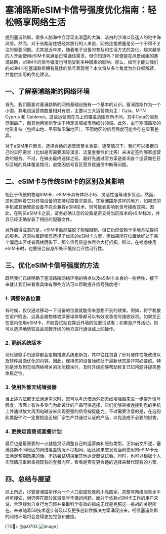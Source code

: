 # 塞浦路斯eSIM卡信号强度优化指南：轻松畅享网络生活

提到塞浦路斯，很多人脑海中会浮现出湛蓝的大海、洁白的沙滩以及迷人的地中海风情。然而，对于长期居住或经常旅行的人来说，网络连接质量是另一个不得不关注的重要问题。尤其是近年来，随着电子设备的普及和生活方式的变化，越来越多的人开始使用eSIM卡来满足日常通信需求。但你知道吗？即便是在风景如画的塞浦路斯，eSIM卡的信号强度也可能受到多种因素的影响。那么，如何才能让我们的eSIM卡在塞浦路斯拥有最佳的信号表现呢？本文将从多个角度为你详细解读，并提供实用的优化建议。

## 一、了解塞浦路斯的网络环境

首先，我们需要对塞浦路斯的网络基础设施有一个基本的认识。塞浦路斯作为一个小国，其电信运营商数量相对有限，主要以三大运营商为主：Cyta、MTN Cyprus 和 Cablenet。这些运营商在岛上的覆盖范围有所不同，其中Cyta的服务范围最广，而其他两家则专注于特定区域或市场细分领域。此外，由于塞浦路斯的地形复杂（包括山地、平原和沿海地区），不同地区的信号强度可能会存在显著差异。

对于eSIM用户而言，选择合适的运营商至关重要。通常情况下，我们可以根据自己的实际需求（比如是否需要国际漫游、流量套餐性价比等）来决定签约哪家运营商的服务。不过，在做出最终选择之前，最好先通过官方渠道查询各个运营商在目标区域的具体覆盖情况，避免因信号盲区而导致通信中断等问题。

## 二、eSIM卡与传统SIM卡的区别及其影响

相比于传统的物理SIM卡，eSIM卡具有体积小巧、灵活性强等诸多优点。然而，这也意味着它对终端设备的支持程度要求更高。在塞浦路斯这样的地方，如果您的手机或其他智能设备不完全兼容eSIM技术，则可能会影响到信号接收效果。因此，在购买eSIM卡之前，请务必确认您的设备是否支持当前版本的eSIM标准，并且已经正确安装了相应的配置文件。

另外值得注意的是，eSIM卡虽然摆脱了物理限制，但它仍然依赖于本地基站提供的服务。这意味着即使您选择了优质的eSIM卡方案，但如果所在位置恰好处于某个偏远山区或者高楼阴影下，那么信号质量依然会大打折扣。所以，在考虑使用eSIM卡时，也要结合自身所处环境综合评估可行性。

## 三、优化eSIM卡信号强度的方法

既然我们已经明确了塞浦路斯网络环境的特点以及eSIM卡本身的一些特性，接下来就让我们来看看具体有哪些方法可以帮助提升信号强度吧！

### 1. 调整设备位置
有时候，仅仅通过移动一下设备的位置就能带来意想不到的效果。例如，将手机放在窗户附近、远离金属物体或厚重墙体等都可以有效改善信号接收状况。如果您正在室内使用eSIM卡，不妨尝试站在靠近外墙的位置试试看；如果是户外活动，则可以选择地势较高且视野开阔的地方进行通话或上网操作。

### 2. 更新系统版本
现代智能手机通常都会定期推送系统更新包，其中往往包含了针对硬件性能改进以及软件层面优化的内容。因此，保持您的设备始终处于最新状态是非常必要的。特别是涉及到无线网络相关的功能模块时，及时升级能够帮助修复已知问题并提高整体稳定性。

### 3. 使用外部天线增强器
当上述方法都无法满足需求时，您可以考虑借助外部天线增强器来进一步提升信号强度。市面上有许多专门为此设计的产品可供选择，它们能够直接连接到您的手机上并通过放大周围电磁波来实现更强的信号捕捉能力。不过需要注意的是，在选购此类配件时一定要挑选正规厂家生产并通过认证的产品，以免造成不必要的损害。

### 4. 更换运营商或套餐计划
最后也是最重要的一点就是灵活调整自己的运营商和服务类型。正如前文所述，塞浦路斯不同地区的网络覆盖情况不尽相同，因此如果您发现当前使用的eSIM卡无法满足预期效果的话，不妨尝试切换至其他运营商试试看。同时，也可以根据个人实际情况重新审视现有的套餐内容，看看是否有更合适的选择来替代现有的方案。

## 四、总结与展望

综上所述，尽管塞浦路斯作为一个人口密度较低的小岛国家，其整体网络服务水平尚可接受，但仍存在部分区域信号不佳的问题。而对于依赖eSIM卡工作的用户来说，合理规划自身行为习惯并采取科学有效的措施无疑是克服这一挑战的关键所在。未来随着5G技术逐步普及以及更多创新性解决方案涌现出来，相信塞浦路斯的网络环境将会变得更加完善和便捷。

[TG💪+ @jx0703 ![Image](https://github.com/user-attachments/assets/dbca1d08-cadb-493c-b0ec-ad6f7a83f270)]